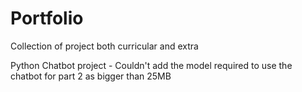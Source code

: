 # Portfolio
Collection of project both curricular and extra

Python Chatbot project - Couldn't add the model required to use the chatbot for part 2 as bigger than 25MB
